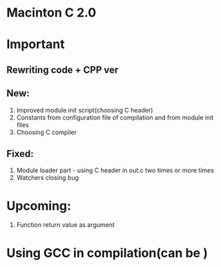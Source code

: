 # Macinton C 2.0


# Important

## Rewriting code + CPP ver



## New:

1. Improved module init script(choosing C header)
2. Constants from configuration file of compilation and from module init files
3. Choosing C compiler


## Fixed:

1. Module loader part - using C header in out.c two times or more times
2. Watchers closing bug


# Upcoming:

1. Function return value as argument


# Using GCC in compilation(can be )

